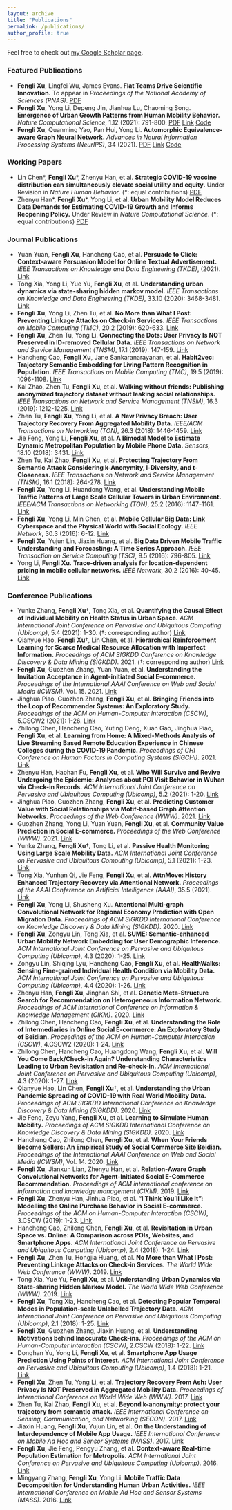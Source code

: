 ```yaml
---
layout: archive
title: "Publications"
permalink: /publications/
author_profile: true
---
```



  Feel free to check out [my Google Scholar page](https://scholar.google.com/citations?user=UJrlw1cAAAAJ&hl=en).

### Featured Publications

- **Fengli Xu**, Lingfei Wu, James Evans. **Flat Teams Drive Scientific Innovation.** To appear in *Proceedings of the National Academy of Sciences* *(PNAS)*.  [PDF](/papers/2022_flat.pdf) 
- **Fengli Xu**, Yong Li, Depeng Jin, Jianhua Lu, Chaoming Song. **Emergence of Urban Growth Patterns from Human Mobility Behavior.** *Nature Computational Science*, 1.12 (2021): 791-800. [PDF](/papers/2021_emergence.pdf) [Link](https://www.nature.com/articles/s43588-021-00160-6) [Code](https://github.com/tsinghua-fib-lab/Collective-Mobility-Model)
- **Fengli Xu**, Quanming Yao, Pan Hui, Yong Li. **Automorphic Equivalence-aware Graph Neural Network.** *Advances in Neural Information Processing Systems* *(NeurIPS)*, 34 (2021). [PDF](/papers/2021_automorphic.pdf) [Link](https://proceedings.neurips.cc/paper/2021/hash/7ffb4e0ece07869880d51662a2234143-Abstract.html) [Code](https://github.com/tsinghua-fib-lab/GRAPE)

### Working Papers

- Lin Chen\*, **Fengli Xu**\*, Zhenyu Han, et al. **Strategic COVID-19 vaccine distribution can simultaneously elevate social utility and equity.** Under Revision in *Nature Human Behavior*.  (\*: equal contributions) [PDF](/papers/2021_strategic.pdf)
- Zhenyu Han\*, **Fengli Xu**\*, Yong Li, et al. **Urban Mobility Model Reduces Data Demands for Estimating COVID-19 Growth and Informs Reopening Policy.** Under Review in *Nature Computational Science*.  (\*: equal contributions) [PDF](/papers/2022_urban.pdf)

### Journal Publications

- Yuan Yuan, **Fengli Xu**, Hancheng Cao, et al. **Persuade to Click: Context-aware Persuasion Model for Online Textual Advertisement.** *IEEE Transactions on Knowledge and Data Engineering (TKDE)*, (2021). [Link](https://ieeexplore.ieee.org/abstract/document/9556599)
- Tong Xia, Yong Li, Yue Yu, **Fengli Xu**, et al. **Understanding urban dynamics via state-sharing hidden markov model.** *IEEE Transactions on Knowledge and Data Engineering (TKDE)*, 33.10 (2020): 3468-3481. [Link](https://ieeexplore.ieee.org/abstract/document/8964408?casa_token=ASqU9qIV71kAAAAA:BjUhk8eeXRGe76Su5oyvHpY8AglT4bMbkt31HXBM5B9gD_lai37wLVCRhW4LgCYWeFc-NM-4)
- **Fengli Xu**, Yong Li, Zhen Tu, et al. **No More than What I Post: Preventing Linkage Attacks on Check-in Services.** *IEEE Transactions on Mobile Computing (TMC)*, 20.2 (2019): 620-633. [Link](https://ieeexplore.ieee.org/abstract/document/8869862?casa_token=ISsAsUPMNTMAAAAA:AD6cqM_XI17NtRDLHgTnYIvKlzbV4jETrGXcMHWfMTVaWyH2wH2SoCTXgoD0AJFCgjTaN4wy) 
- **Fengli Xu**, Zhen Tu, Yong Li. **Connecting the Dots: User Privacy Is NOT Preserved in ID-removed Cellular Data.** *IEEE Transactions on Network and Service Management (TNSM)*, 17.1 (2019): 147-159. [Link](https://ieeexplore.ieee.org/abstract/document/8755280?casa_token=lrZxbuVzLCMAAAAA:phoJd7e-_Lr7_a50PpStEQPGhVmXoKFnD1zf58VbLh8hk62GUb85f6wLR9d11QP3fqMOv2Gd)
- Hancheng Cao, **Fengli Xu**, Jane Sankaranarayanan, et al. **Habit2vec: Trajectory Semantic Embedding for Living Pattern Recognition in Population.** *IEEE Transactions on Mobile Computing (TMC)*, 19.5 (2019): 1096-1108. [Link](https://ieeexplore.ieee.org/abstract/document/8656580?casa_token=Xh5cHD-a09IAAAAA:NQoCtwA3TeKCqNuyzQS2tOBrZaJ9vP7jUbtdhorSksa-m8YM5qcRpyO3gViD9r-7XPSCkdBk)
- Kai Zhao, Zhen Tu, **Fengli Xu**, et al. **Walking without friends: Publishing anonymized trajectory dataset without leaking social relationships.** *IEEE Transactions on Network and Service Management (TNSM)*, 16.3 (2019): 1212-1225. [Link](https://ieeexplore.ieee.org/abstract/document/8674537?casa_token=z9XI00LmohQAAAAA:YgcyMMKDp2p5XZJsFNh7e3ryXPmObxwhCFUf-7G92wocxX5KRkRAuFa9V9wy0ezh0wJREJ8T)
- Zhen Tu, **Fengli Xu**, Yong Li, et al. **A New Privacy Breach: User Trajectory Recovery From Aggregated Mobility Data.** *IEEE/ACM Transactions on Networking (TON)*, 26.3 (2018): 1446-1459. [Link](https://ieeexplore.ieee.org/abstract/document/8356232?casa_token=b7WFti6BIWMAAAAA:db1UZovPiZMzJCJgXfhTGx67zSHqGizDW_T0lDeV7N_ATtUXTEapHyPu38YTUBTQ1Z83YqSw)
- Jie Feng, Yong Li, **Fengli Xu**, et al. **A Bimodal Model to Estimate Dynamic Metropolitan Population by Mobile Phone Data.** *Sensors*, 18.10 (2018): 3431. [Link](https://www.mdpi.com/1424-8220/18/10/3431)
- Zhen Tu, Kai Zhao, **Fengli Xu**, et al. **Protecting Trajectory From Semantic Attack Considering k-Anonymity, l-Diversity, and t-Closeness.** *IEEE Transactions on Network and Service Management (TNSM)*, 16.1 (2018): 264-278. [Link](https://ieeexplore.ieee.org/abstract/document/8506438?casa_token=gdvaMXM1XhQAAAAA:_QwpYdlzNHVMG-Rzq2SmIqV5GIi2v8eT2WHqUgSx72MoCOpDtiPFREn0i_VuAW5L53nKUV6h)
- **Fengli Xu**, Yong Li, Huandong Wang, et al. **Understanding Mobile Traffic Patterns of Large Scale Cellular Towers in Urban Environment.** *IEEE/ACM Transactions on Networking (TON)*, 25.2 (2016): 1147-1161. [Link](https://ieeexplore.ieee.org/abstract/document/7762185?casa_token=fxQmlgUG9hIAAAAA:YI0fAIwpS0nV72Y-OKImBDnrLciCPj8bmKa0nNysJaeoNCLpMObribzbLWX_oMuoomqBsVkh) 
- **Fengli Xu**, Yong Li, Min Chen, et al. **Mobile Cellular Big Data: Link Cyberspace and the Physical World with Social Ecology.** *IEEE Network*, 30.3 (2016): 6-12. [Link](https://ieeexplore.ieee.org/abstract/document/7474338?casa_token=AZCKv4u_q0AAAAAA:sTGY_ftwx8kBZXS9oFsxNUxSE8_KQuUPTh7LO66IMbBKEK4A3UZmle-0n3L-JRQbD0qbvloz)
- **Fengli Xu**, Yujun Lin, Jiaxin Huang, et al. **Big Data Driven Mobile Traffic Understanding and Forecasting: A Time Series Approach.** *IEEE Transaction on Service Computing (TSC)*, 9.5 (2016): 796-805. [Link](https://ieeexplore.ieee.org/abstract/document/7542585?casa_token=xOq_sJ9cYuwAAAAA:vabN4yT7T9dpN2fK3HTG2InW4IdD5jbnXBtqRiylB1d4jD6Jmmac8h5pa391kxDel45yCSTa)
- Yong Li, **Fengli Xu.** **Trace-driven analysis for location-dependent pricing in mobile cellular networks.** *IEEE Network*, 30.2 (2016): 40-45. [Link](https://ieeexplore.ieee.org/abstract/document/7437023?casa_token=qEwoeCBmq3IAAAAA:_OegQY3ejVNiTgFBBPYiQWf8gKFXeTN0PdsBvpebOjLwX7KE1W6VvBSscEhvtmfH7ir3N3V2)

### Conference Publications

- Yunke Zhang, **Fengli Xu**†, Tong Xia, et al. **Quantifying the Causal Effect of Individual Mobility on Health Status in Urban Space.** *ACM International Joint Conference on Pervasive and Ubiquitous Computing* *(Ubicomp)*, 5.4 (2021): 1-30. (†: corresponding author) [Link](https://dl.acm.org/doi/abs/10.1145/3494990?casa_token=DVQmlAPoafMAAAAA:t1uVHQVFgpsi37oWCcqZ2LyRfcPRjNpbxHtPhMQG6koI802FZC1tLp3zs6ph3snGjFObhoHjIgN4)
- Qianyue Hao, **Fengli Xu**†, Lin Chen, et al. **Hierarchical Reinforcement Learning for Scarce Medical Resource Allocation with Imperfect Information.** *Proceedings of ACM SIGKDD Conference on Knowledge Discovery & Data Mining (SIGKDD)*. 2021. (†: corresponding author) [Link](https://dl.acm.org/doi/abs/10.1145/3447548.3467181?casa_token=nHNH7OUUVLUAAAAA:WBmN_OvGlQcK_rbr99dXZTtShpViwUNg0qKnlC4ZuNdJPWn4sjUH1IesbwnIUosDEDKQT2jLLXWE)
- **Fengli Xu**, Guozhen Zhang, Yuan Yuan, et al. **Understanding the Invitation Acceptance in Agent-initiated Social E-commerce.** *Proceedings of the International AAAI Conference on Web and Social Media (ICWSM)*. Vol. 15. 2021. [Link](https://ojs.aaai.org/index.php/ICWSM/article/view/18106)
- Jinghua Piao, Guozhen Zhang, **Fengli Xu**, et al. **Bringing Friends into the Loop of Recommender Systems: An Exploratory Study.** *Proceedings of the ACM on Human-Computer Interaction (CSCW)*, 5.CSCW2 (2021): 1-26. [Link](https://dl.acm.org/doi/abs/10.1145/3479583)
- Zhilong Chen, Hancheng Cao, Yuting Deng, Xuan Gao, Jinghua Piao, **Fengli Xu**, et al. **Learning from Home: A Mixed-Methods Analysis of Live Streaming Based Remote Education Experience in Chinese Colleges during the COVID-19 Pandemic.** *Proceedings of CHI Conference on Human Factors in Computing Systems (SIGCHI)*. 2021. [Link](https://dl.acm.org/doi/abs/10.1145/3411764.3445428?casa_token=jrdfB06EorIAAAAA:80iDlcqj1MOVLwhD1YBiuE9DRYiV6YwREx1gtRIbi5MUp-Z5N8sCC8lZh_eBG5afMbJVHC9sfbVq)
- Zhenyu Han, Haohan Fu, **Fengli Xu**, et al. **Who Will Survive and Revive Undergoing the Epidemic: Analyses about POI Visit Behavior in Wuhan via Check-in Records.** *ACM International Joint Conference on Pervasive and Ubiquitous Computing (Ubicomp)*, 5.2 (2021): 1-20. [Link](https://dl.acm.org/doi/abs/10.1145/3463525?casa_token=MY608b_EbE8AAAAA:zBaH3FBIH7ZxY5U35hkC4rI_WE8DDMRNDWGYhfQiXZ71sDAbBPi4gGaPbaoWwYdidQxDKT-5bptP)
- Jinghua Piao, Guozhen Zhang, **Fengli Xu**, et al. **Predicting Customer Value with Social Relationships via Motif-based Graph Attention Networks.** *Proceedings of the Web Conference (WWW)*. 2021. [Link](https://dl.acm.org/doi/abs/10.1145/3442381.3449849?casa_token=3Hu9tIOwRdcAAAAA:dC46lp6m6Uy6OH1FmFwWxccEFSIS6xdqz61z5BgM6gtzvvjkjqzZASVopEX-0BFKqG-8YxB5fPf5) 
- Guozhen Zhang, Yong Li, Yuan Yuan, **Fengli Xu**, et al. **Community Value Prediction in Social E-commerce.** *Proceedings of the Web Conference (WWW)*. 2021. [Link](https://dl.acm.org/doi/abs/10.1145/3442381.3449793?casa_token=OodQ2mbOY2cAAAAA:J6alNWfgXQ8AsxonFtAg3VytLLMvjhC463cB6uJ9bBY05a2sT8nQ_gfIxkxJXrmk1e-3boafGeJC)
- Yunke Zhang, **Fengli Xu**†, Tong Li, et al. **Passive Health Monitoring Using Large Scale Mobility Data.** *ACM International Joint Conference on Pervasive and Ubiquitous Computing (Ubicomp)*, 5.1 (2021): 1-23. [Link](https://dl.acm.org/doi/abs/10.1145/3448078?casa_token=rQ3hPv5DrQoAAAAA:MkZKyevGZQKlY82LxJ22wCJvYtRm3JC4V_7-1_Vmrs1qTs9Sku81B5AmZDWrAd_bv2mwaj1mOpYS)
- Tong Xia, Yunhan Qi, Jie Feng, **Fengli Xu**, et al. **AttnMove: History Enhanced Trajectory Recovery via Attentional Network.** *Proceedings of the AAAI Conference on Artificial Intelligence (AAAI)*, 35.5 (2021). [Link](https://ojs.aaai.org/index.php/AAAI/article/view/16577)
- **Fengli Xu**, Yong Li, Shusheng Xu. **Attentional Multi-graph Convolutional Network for Regional Economy Prediction with Open Migration Data.** *Proceedings of ACM SIGKDD International Conference on Knowledge Discovery & Data Mining (SIGKDD)*. 2020. [Link](https://dl.acm.org/doi/abs/10.1145/3394486.3403273?casa_token=dFpeweo_FSQAAAAA:fIRZ6thRkzqcz_XxJ5NegyWuaBFE2_h7oFGxHpDnNjZdi4fjuhNtNZEPKhZe1xurVyd6jF2hGc4y)
- **Fengli Xu**, Zongyu Lin, Tong Xia, et al. **SUME: Semantic-enhanced Urban Mobility Network Embedding for User Demographic Inference.** *ACM International Joint Conference on Pervasive and Ubiquitous Computing (Ubicomp)*, 4.3 (2020): 1-25. [Link](https://dl.acm.org/doi/abs/10.1145/3411807?casa_token=WvHLfG-coAMAAAAA:njmq7S1jUyBQPhcgihBe3RPt5xJtqAjUk3LY3RPVljB8Xi7f9Uo9a1UNl0ovGwz1gHXOZW2KK2Ze)
- Zongyu Lin, Shiqing Lyu, Hancheng Cao, **Fengli Xu**, et al. **HealthWalks: Sensing Fine-grained Individual Health Condition via Mobility Data.** *ACM International Joint Conference on Pervasive and Ubiquitous Computing (Ubicomp)*, 4.4 (2020): 1-26. [Link](https://dl.acm.org/doi/abs/10.1145/3432229?casa_token=NIjg0OiIlnEAAAAA:VWGcoZUWOKps-zc7DYavrTVJC4srC3iKvVZNLkibiWAbbvCgZp7P0qwaxbJ57It_uz2Hz9njz805)
- Zhenyu Han, **Fengli Xu**, Jinghan Shi, et al. **Genetic Meta-Structure Search for Recommendation on Heterogeneous Information Network.** *Proceedings of ACM International Conference on Information & Knowledge Management (CIKM)*. 2020. [Link](https://dl.acm.org/doi/abs/10.1145/3340531.3412015?casa_token=w2HO_PZmJUwAAAAA:-0-DZHAeiDDwU1HDeeFor6lN7YmVOIREVQtTXDdRDJLxHA8TcRuWHQN0MyjHE7_ncWipdxL8QjRI)
- Zhilong Chen, Hancheng Cao, **Fengli Xu**, et al. **Understanding the Role of Intermediaries in Online Social E-commerce: An Exploratory Study of Beidian.** *Proceedings of the ACM on Human-Computer Interaction (CSCW)*, 4.CSCW2 (2020): 1-24. [Link](https://dl.acm.org/doi/abs/10.1145/3415185?casa_token=N8pCjz_umPUAAAAA:WXlbQlNwjkZ2VHi6QmPPR1NwLQNBifcU5H95pHbU-i78hMA8yN2YNxSNlhNYmn5D3lCAmtJWJcYN)
- Zhilong Chen, Hancheng Cao, Huangdong Wang, **Fengli Xu**, et al. **Will You Come Back/Check-in Again? Understanding Characteristics Leading to Urban Revisitation and Re-check-in.** *ACM International Joint Conference on Pervasive and Ubiquitous Computing (Ubicomp)*, 4.3 (2020): 1-27. [Link](https://dl.acm.org/doi/abs/10.1145/3411812?casa_token=cHi6Ap9pmGYAAAAA:eQ2Q1e11dnH7jSExRJWpduDAIkcYkhqCJFnJCO38GiX4-uYe5O569YhjmFMhuq_Md6YmQ5sm6l2e)
- Qianyue Hao, Lin Chen, **Fengli Xu**†, et al. **Understanding the Urban Pandemic Spreading of COVID-19 with Real World Mobility Data.** *Proceedings of ACM SIGKDD International Conference on Knowledge Discovery & Data Mining (SIGKDD)*. 2020. [Link](https://dl.acm.org/doi/abs/10.1145/3394486.3412860?casa_token=tsknloNt4JQAAAAA:Jvr2n4SowZW3TI7sHIbkkFN_vlH5-0PNesOWx0tBZpKHlRpwKqbKu9xie7H9hDU7EB4mGY3Qf6L-)
- Jie Feng, Zeyu Yang, **Fengli Xu**, et al. **Learning to Simulate Human Mobility.** *Proceedings of ACM SIGKDD International Conference on Knowledge Discovery & Data Mining (SIGKDD)*. 2020. [Link](https://dl.acm.org/doi/abs/10.1145/3394486.3412862?casa_token=EriOChC1mAsAAAAA:SapMwCiw8HJkVJ2Pz91DoP7QR6FGZJBslIJmaiplow_rvBYguOAeDFoEupOOVG5DYkBTtJDVFvW-)
- Hancheng Cao, Zhilong Chen, **Fengli Xu**, et al. **When Your Friends Become Sellers: An Empirical Study of Social Commerce Site Beidian.** *Proceedings of the International AAAI Conference on Web and Social Media (ICWSM)*, Vol. 14. 2020. [Link](https://ojs.aaai.org/index.php/ICWSM/article/view/7281)
- **Fengli Xu**, Jianxun Lian, Zhenyu Han, et al. **Relation-Aware Graph Convolutional Networks for Agent-Initiated Social E-Commerce Recommendation.** *Proceedings of ACM international conference on information and knowledge management (CIKM)*. 2019. [Link](https://dl.acm.org/doi/abs/10.1145/3357384.3357924?casa_token=dR_9PoRLuv0AAAAA:54--6MCzDAqHc57PAfXcsqwgoBvttsNirhCd1QDrkuwkzz5RxLj-Huh5drkahJ1XXt9djTjlz1bm)
- **Fengli Xu**, Zhenyu Han, Jinhua Piao, et al. **“I Think You’ll Like It”: Modelling the Online Purchase Behavior in Social E-commerce.** *Proceedings of the ACM on Human-Computer Interaction (CSCW)*, 3.CSCW (2019): 1-23. [Link](https://dl.acm.org/doi/abs/10.1145/3359167?casa_token=1tTUaLE1ctUAAAAA:BHWVfJpyLSstNTkZzi8cw9QJ339FM8BWmHRzF9LeZwhEEMp2lrB0cO65EUYt6snpZH3daEQMavmt)
- Hancheng Cao, Zhilong Chen, **Fengli Xu**, et al. **Revisitation in Urban Space vs. Online: A Comparison across POIs, Websites, and Smartphone Apps.** *ACM International Joint Conference on Pervasive and Ubiquitous Computing (Ubicomp)*, 2.4 (2018): 1-24. [Link](https://dl.acm.org/doi/abs/10.1145/3287034?casa_token=_tjTSlpcJwMAAAAA:QiyNZkXXVPdtDbLj3T2-PMD2ax19F4tdd3X0We8GFPNXh2nJdIm-doYUaKZ7lWkRGafcAYwnPGpJ)
- **Fengli Xu**, Zhen Tu, Hongjia Huang, et al. **No More than What I Post: Preventing Linkage Attacks on Check-in Services.** *The World Wide Web Conference (WWW)*. 2019. [Link](https://dl.acm.org/doi/abs/10.1145/3308558.3313506)
- Tong Xia, Yue Yu, **Fengli Xu**, et al. **Understanding Urban Dynamics via State-sharing Hidden Markov Model.** *The World Wide Web Conference (WWW)*. 2019. [Link](https://dl.acm.org/doi/abs/10.1145/3308558.3313453)
- **Fengli Xu**, Tong Xia, Hancheng Cao, et al. **Detecting Popular Temporal Modes in Population-scale Unlabelled Trajectory Data.** *ACM International Joint Conference on Pervasive and Ubiquitous Computing (Ubicomp)*, 2.1 (2018): 1-25. [Link](https://dl.acm.org/doi/abs/10.1145/3191778?casa_token=CDtiiexU3ysAAAAA:N6hAm2CVNFn3K_QbiPMl8sX_tBWVGKd2uxLCbvxfxY6V4ONemaT7-hVqX9pjxhOdO2X0c7jRkhQ2)
- **Fengli Xu**, Guozhen Zhang, Jiaxin Huang, et al. **Understanding Motivations behind Inaccurate Check-ins.** *Proceedings of the ACM on Human-Computer Interaction (CSCW)*, 2.CSCW (2018): 1-22. [Link](https://dl.acm.org/doi/abs/10.1145/3274457?casa_token=I5scORqQ4JQAAAAA:owKHz7qnI0HV875m1VQTGro0IQou5b79AoDIMQIG4_k4aFZZ4YoQ89pwpqFM4snd7FjxC63P3AUT)
- Donghan Yu, Yong Li, **Fengli Xu**, et al. **Smartphone App Usage Prediction Using Points of Interest.** *ACM International Joint Conference on Pervasive and Ubiquitous Computing (Ubicomp)*, 1.4 (2018): 1-21. [Link](https://dl.acm.org/doi/abs/10.1145/3161413?casa_token=6tLllrEgD3UAAAAA:mkmeEJXu42QPP3tkakXXMmLkP-LRt2peSGby5FgQkf-J35CzQI-bq-gTBDpFkkRz4_VIhz-o4akl)
- **Fengli Xu**, Zhen Tu, Yong Li, et al. **Trajectory Recovery From Ash: User Privacy Is NOT Preserved in Aggregated Mobility Data.** *Proceedings of International Conference on World Wide Web (WWW)*. 2017. [Link](https://dl.acm.org/doi/abs/10.1145/3038912.3052620?casa_token=LSQSUA5ENF0AAAAA:kpm9_K9W9H2wadcAfxqCuSjbGnNMLQdJ7TlbZekebfQgm8-kdPhkNm5eZXl4hxMb7ByF9wRXRX4e)
- Zhen Tu, Kai Zhao, **Fengli Xu**, et al. **Beyond k-anonymity: protect your trajectory from semantic attack.** *IEEE International Conference on Sensing, Communication, and Networking (SECON)*. 2017. [Link](https://ieeexplore.ieee.org/abstract/document/7964921?casa_token=BfUTj6a-uy8AAAAA:eWL3Qq6L-ob9eioufRbZCHXqwBWaK_O5jtgEDsSiqc43BBui-4lbdZ2WL5ZXcAvxn68e-gdQ)
- Jiaxin Huang, **Fengli Xu**, Yujun Lin, et al. **On the Understanding of Interdependency of Mobile App Usage.** *IEEE International Conference on Mobile Ad Hoc and Sensor Systems (MASS)*. 2017. [Link](https://ieeexplore.ieee.org/abstract/document/8108781)
- **Fengli Xu**, Jie Feng, Pengyu Zhang, et al. **Context-aware Real-time Population Estimation for Metropolis.** *ACM International Joint Conference on Pervasive and Ubiquitous Computing (Ubicomp)*. 2016. [Link](https://dl.acm.org/doi/abs/10.1145/2971648.2971673?casa_token=xEf36R7404UAAAAA:ywvyOfAW-z43OBuWVYpiTaEsyly23CzFgLQh6czuCAkRjGRDOtW7ZYkerpwNEkKxuq9GbfPGXjwU)
- Mingyang Zhang, **Fengli Xu**, Yong Li. **Mobile Traffic Data Decomposition for Understanding Human Urban Activities.** *IEEE International Conference on Mobile Ad Hoc and Sensor Systems (MASS)*. 2016. [Link](https://ieeexplore.ieee.org/abstract/document/7815006)


